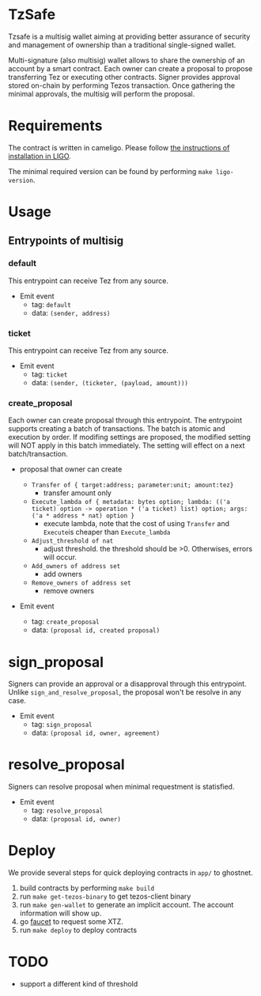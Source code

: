 # TzSafe
Tzsafe is a multisig wallet aiming at providing better assurance of security and management of ownership than a traditional single-signed wallet.

Multi-signature (also multisig) wallet allows to share the ownership of an account by a smart contract. Each owner can create a proposal to propose transferring Tez or executing other contracts. Signer provides approval stored on-chain by performing Tezos transaction. Once gathering the minimal approvals, the multisig will perform the proposal.

# Requirements
The contract is written in cameligo. Please follow [the instructions of installation in LIGO](https://ligolang.org/docs/intro/introduction?lang=cameligo).

The minimal required version can be found by performing `make ligo-version`.

# Usage
## Entrypoints of multisig

### default
This entrypoint can receive Tez from any source.
- Emit event
  - tag: `default`
  - data: `(sender, address)`

### ticket
This entrypoint can receive Tez from any source.
- Emit event
  - tag: `ticket`
  - data: `(sender, (ticketer, (payload, amount)))`

### create_proposal
Each owner can create proposal through this entrypoint. The entrypoint supports creating a batch of transactions. The batch is atomic and execution by order. If modifing settings are proposed, the modified setting will NOT apply in this batch immediately. The setting will effect on a next batch/transaction.

- proposal that owner can create
  - `Transfer of { target:address; parameter:unit; amount:tez}`
     - transfer amount only
  - `Execute_lambda of { metadata: bytes option; lambda: (('a ticket) option -> operation * ('a ticket) list) option; args: ('a * address * nat) option }`
     - execute lambda, note that the cost of using `Transfer` and `Execute`is cheaper than `Execute_lambda`
  - `Adjust_threshold of nat`
     - adjust threshold. the threshold should be >0. Otherwises, errors will occur.
  - `Add_owners of address set`
     - add owners
  - `Remove_owners of address set`
     - remove owners

- Emit event
  - tag: `create_proposal`
  - data: `(proposal id, created proposal)`

# sign_proposal
Signers can provide an approval or a disapproval through this entrypoint. Unlike `sign_and_resolve_proposal`, the proposal won't be resolve in any case.

- Emit event
  - tag: `sign_proposal`
  - data: `(proposal id, owner, agreement)`

# resolve_proposal
Signers can resolve proposal when minimal requestment is statisfied.

- Emit event
  - tag: `resolve_proposal`
  - data: `(proposal id, owner)`

# Deploy
We provide several steps for quick deploying contracts in `app/` to ghostnet.

1. build contracts by performing `make build`
1. run `make get-tezos-binary` to get tezos-client binary
1. run `make gen-wallet` to generate an implicit account. The account information will show up.
1. go [faucet](https://faucet.marigold.dev/) to request some XTZ.
1. run `make deploy` to deploy contracts

# TODO
- support a different kind of threshold
